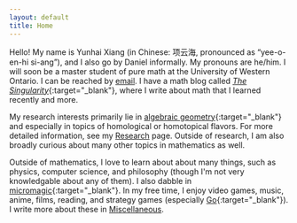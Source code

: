 ```yaml
---
layout: default
title: Home
---
```



Hello! My name is Yunhai Xiang (in Chinese: 项云海, pronounced as “yee-o-en-hi si-ang”), and I also go by Daniel informally. My pronouns are he/him. I will soon be a master student of pure math at the University of Western Ontario. I can be reached by [email](mailto:yxiang72@uwo.ca). I have a math blog called [_The Singularity_](https://thesingularity.me){:target="_blank"}, where I write about math that I learned recently and more. 

My research interests primarily lie in [algebraic geometry](https://ncatlab.org/nlab/show/algebraic+geometry){:target="_blank"} and especially in topics of homological or homotopical flavors. For more detailed information, see my [Research](/research) page. Outside of research, I am also broadly curious about many other topics in mathematics as well.

Outside of mathematics, I love to learn about about many things, such as physics, computer science, and philosophy (though I'm not very knowledgable about any of them). I also dabble in [micromagic](https://en.wikipedia.org/wiki/Close-up_magic){:target="_blank"}. In my free time, I enjoy video games, music, anime, films, reading, and strategy games (especially [Go](https://en.wikipedia.org/wiki/Go_(game)){:target="_blank"}). I write more about these in [Miscellaneous](/miscellaneous).


<!--I do not usually browse or use social media except for academic or family-related reasons. I highly recommend this life style. It has been shown that this improves mental health and productivity. -->
<!--
I'm an advocate for Kiran Kedlaya's "no social media" lifestyle. I try to minimize my unnecessary uses of social media, browsing or content-creating (though I still use some messaging functions). I feel that this is very beneficial for my mental health, and I highly recommend that you try the same.-->